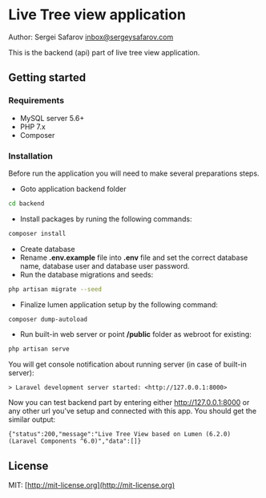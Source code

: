 # Live Tree view application 
Author: Sergei Safarov <inbox@sergeysafarov.com>

This is the backend (api) part of live tree view application.

## Getting started
### Requirements
* MySQL server 5.6+
* PHP 7.x
* Composer


### Installation
Before run the application you will need to make several preparations steps.
* Goto application backend folder
```bash
cd backend
```

* Install packages by runing the following commands:
```bash
composer install
```
* Create database
* Rename **.env.example** file into **.env** file and set the correct database name, database user and database user password.   
* Run the database migrations and seeds:
```bash
php artisan migrate --seed
```
* Finalize lumen application setup by the following command:
```bash
composer dump-autoload
```
* Run built-in web server or point **/public** folder as webroot for existing:
```bash
php artisan serve
```
You will get console notification about running server (in case of built-in server): 
```
> Laravel development server started: <http://127.0.0.1:8000>
```
Now you can test backend part by entering either http://127.0.0.1:8000 or any other url you've setup and connected with this app.
You should get the similar output:
```
{"status":200,"message":"Live Tree View based on Lumen (6.2.0) (Laravel Components ^6.0)","data":[]}
```

## License
MIT: [http://mit-license.org](http://mit-license.org)
